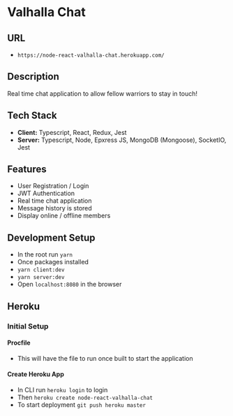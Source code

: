 # Valhalla Chat

## URL
- `https://node-react-valhalla-chat.herokuapp.com/`

## Description
Real time chat application to allow fellow warriors to stay in touch!

## Tech Stack
- **Client:** Typescript, React, Redux, Jest
- **Server:** Typescript, Node, Epxress JS, MongoDB (Mongoose), SocketIO, Jest

## Features
- User Registration / Login
- JWT Authentication
- Real time chat application
- Message history is stored
- Display online / offline members


## Development Setup
- In the root run `yarn`
- Once packages installed
- `yarn client:dev`
- `yarn server:dev`
- Open `localhost:8080` in the browser


## Heroku

### Initial Setup

#### Procfile
- This will have the file to run once built to start the application

#### Create Heroku App
- In CLI run `heroku login` to login
- Then `heroku create node-react-valhalla-chat`
- To start deployment `git push heroku master`